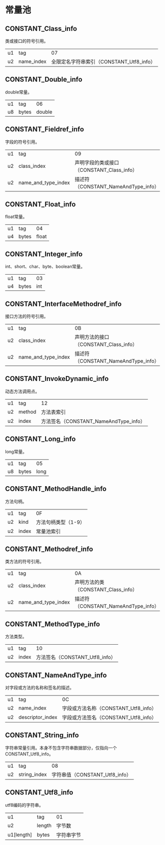 # 常量池

## CONSTANT_Class_info
类或接口的符号引用。
<table>
	<tr><td>u1</td><td>tag</td><td>07</td></tr>
	<tr><td>u2</td><td>name_index</td><td>全限定名字符串索引（CONSTANT_Utf8_info）</td></tr>
</table>

## CONSTANT_Double_info
double常量。

<table>
	<tr><td>u1</td><td>tag</td><td>06</td></tr>
	<tr><td>u8</td><td>bytes</td><td>double</td></tr>
</table>

## CONSTANT_Fieldref_info
字段的符号引用。

<table>
	<tr><td>u1</td><td>tag</td><td>09</td></tr>
	<tr><td>u2</td><td>class_index</td><td>声明字段的类或接口（CONSTANT_Class_info）</td></tr>
	<tr><td>u2</td><td>name_and_type_index</td><td>描述符（CONSTANT_NameAndType_info）</td></tr>
</table>

## CONSTANT_Float_info
float常量。

<table>
	<tr><td>u1</td><td>tag</td><td>04</td></tr>
	<tr><td>u4</td><td>bytes</td><td>float</td></tr>
</table>

## CONSTANT_Integer_info
int、short、char、byte、boolean常量。

<table>
	<tr><td>u1</td><td>tag</td><td>03</td></tr>
	<tr><td>u4</td><td>bytes</td><td>int</td></tr>
</table>

## CONSTANT_InterfaceMethodref_info
接口方法的符号引用。

<table>
	<tr><td>u1</td><td>tag</td><td>0B</td></tr>
	<tr><td>u2</td><td>class_index</td><td>声明方法的接口（CONSTANT_Class_info）</td></tr>
	<tr><td>u2</td><td>name_and_type_index</td><td>描述符（CONSTANT_NameAndType_info）</td></tr>
</table>

## CONSTANT_InvokeDynamic_info

动态方法调用点。

<table>
	<tr><td>u1</td><td>tag</td><td>12</td></tr>
	<tr><td>u2</td><td>method</td><td>方法表索引</td></tr>
	<tr><td>u2</td><td>index</td><td>方法签名（CONSTANT_NameAndType_info）</td></tr>
</table>

## CONSTANT_Long_info
long常量。

<table>
	<tr><td>u1</td><td>tag</td><td>05</td></tr>
	<tr><td>u8</td><td>bytes</td><td>long</td></tr>
</table>

## CONSTANT_MethodHandle_info
方法句柄。

<table>
	<tr><td>u1</td><td>tag</td><td>0F</td></tr>
	<tr><td>u2</td><td>kind</td><td>方法句柄类型（1-9）</td></tr>
	<tr><td>u2</td><td>index</td><td>常量池索引</td></tr>
</table>

## CONSTANT_Methodref_info
类方法的符号引用。

<table>
	<tr><td>u1</td><td>tag</td><td>0A</td></tr>
	<tr><td>u2</td><td>class_index</td><td>声明方法的类（CONSTANT_Class_info）</td></tr>
	<tr><td>u2</td><td>name_and_type_index</td><td>描述符（CONSTANT_NameAndType_info）</td></tr>
</table>

## CONSTANT_MethodType_info
方法类型。

<table>
	<tr><td>u1</td><td>tag</td><td>10</td></tr>
	<tr><td>u2</td><td>index</td><td>方法签名（CONSTANT_Utf8_info）</td></tr>
</table>

## CONSTANT_NameAndType_info
对字段或方法的名称和签名的描述。

<table>
	<tr><td>u1</td><td>tag</td><td>0C</td></tr>
	<tr><td>u2</td><td>name_index</td><td>字段或方法名称（CONSTANT_Utf8_info）</td></tr>
	<tr><td>u2</td><td>descriptor_index</td><td>字段或方法签名（CONSTANT_Utf8_info）</td></tr>
</table>

## CONSTANT_String_info
字符串常量引用。本身不包含字符串数据部分，仅指向一个CONSTANT_Utf8_info。

<table>
	<tr><td>u1</td><td>tag</td><td>08</td></tr>
	<tr><td>u2</td><td>string_index</td><td>字符串值（CONSTANT_Utf8_info）</td></tr>
</table>

## CONSTANT_Utf8_info
utf8编码的字符串。

<table>
	<tr><td>u1</td><td>tag</td><td>01</td></tr>
	<tr><td>u2</td><td>length</td><td>字节数</td></tr>
	<tr><td>u1[length]</td><td>bytes</td><td>字符串字节</td></tr>
</table>